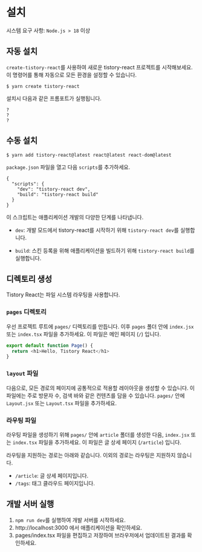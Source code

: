 # 설치

시스템 요구 사항: `Node.js > 18` 이상

## 자동 설치

`create-tistory-react`를 사용하여 새로운 tistory-react 프로젝트를 시작해보세요. 이 명령어를 통해 자동으로 모든 환경을 설정할 수 있습니다.

```terminal
$ yarn create tistory-react
```

설치시 다음과 같은 프롬포트가 실행됩니다.

```terminal
?
?
?
```

## 수동 설치

```terminal
$ yarn add tistory-react@latest react@latest react-dom@latest
```

`package.json` 파일을 열고 다음 `scripts`를 추가하세요.

```terminal
{
  "scripts": {
    "dev": "tistory-react dev",
    "build": "tistory-react build"
  }
}
```

이 스크립트는 애플리케이션 개발의 다양한 단계를 나타냅니다.

- `dev`: 개발 모드에서 tistory-react를 시작하기 위해 `tistory-react dev`를 실행합니다.

- `build`: 스킨 등록을 위해 애플리케이션을 빌드하기 위해 `tistory-react build`를 실행합니다.

## 디렉토리 생성
Tistory React는 파일 시스템 라우팅을 사용합니다.

### `pages` 디렉토리
우선 프로젝트 루트에 `pages/` 디렉토리를 만듭니다.
이후 `pages` 폴더 안에 `index.jsx` 또는 `index.tsx` 파일을 추가하세요. 이 파일은 메인 페이지 (`/`) 입니다.

```typescript
export default function Page() {
  return <h1>Hello, Tistory React</h1>
}
```

### `layout` 파일
다음으로, 모든 경로의 페이지에 공통적으로 적용할 레이아웃을 생성할 수 있습니다. 이 파일에는 주로 방문자 수, 검색 바와 같은 컨텐츠를 담을 수 있습니다.
`pages/` 안에  `Layout.jsx` 또는 `Layout.tsx` 파일을 추가하세요.

### 라우팅 파일

라우팅 파일을 생성하기 위해 `pages/` 안에 `article` 폴더를 생성한 다음, `index.jsx` 또는 `index.tsx` 파일을 추가하세요. 이 파일은 글 상세 페이지 (`/article`) 입니다.

라우팅을 지원하는 경로는 아래와 같습니다. 이외의 경로는 라우팅은 지원하지 않습니다.
- `/article`: 글 상세 페이지입니다.
- `/tags`: 태그 클라우드 페이지입니다.

## 개발 서버 실행
1. `npm run dev`를 실행하여 개발 서버를 시작하세요.
2. http://localhost:3000 에서 애플리케이션을 확인하세요.
3. pages/index.tsx 파일을 편집하고 저장하여 브라우저에서 업데이트된 결과를 확인하세요.
